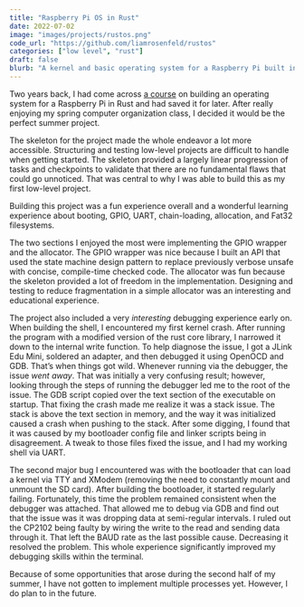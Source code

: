 ```yaml
---
title: "Raspberry Pi OS in Rust"
date: 2022-07-02
image: "images/projects/rustos.png"
code_url: "https://github.com/liamrosenfeld/rustos"
categories: ["low level", "rust"]
draft: false
blurb: "A kernel and basic operating system for a Raspberry Pi built in Rust"
---
```


Two years back, I had come across [a course](https://tc.gts3.org/cs3210/2020/spring/lab.html) on building an operating system for a Raspberry Pi in Rust and had saved it for later. After really enjoying my spring computer organization class, I decided it would be the perfect summer project.

The skeleton for the project made the whole endeavor a lot more accessible. Structuring and testing low-level projects are difficult to handle when getting started. The skeleton provided a largely linear progression of tasks and checkpoints to validate that there are no fundamental flaws that could go unnoticed. That was central to why I was able to build this as my first low-level project.

Building this project was a fun experience overall and a wonderful learning experience about booting, GPIO, UART, chain-loading, allocation, and Fat32 filesystems.

The two sections I enjoyed the most were implementing the GPIO wrapper and the allocator. The GPIO wrapper was nice because I built an API that used the state machine design pattern to replace previously verbose unsafe with concise, compile-time checked code. The allocator was fun because the skeleton provided a lot of freedom in the implementation. Designing and testing to reduce fragmentation in a simple allocator was an interesting and educational experience.

The project also included a very *interesting* debugging experience early on. When building the shell, I encountered my first kernel crash. After running the program with a modified version of the rust core library, I narrowed it down to the internal write function. To help diagnose the issue, I got a JLink Edu Mini, soldered an adapter, and then debugged it using OpenOCD and GDB. That’s when things got wild. Whenever running via the debugger, the issue *went away*. That was initially a very confusing result; however, looking through the steps of running the debugger led me to the root of the issue. The GDB script copied over the text section of the executable on startup. That fixing the crash made me realize it was a stack issue. The stack is above the text section in memory, and the way it was initialized caused a crash when pushing to the stack.  After some digging, I found that it was caused by my bootloader config file and linker scripts being in disagreement. A tweak to those files fixed the issue, and I had my working shell via UART.

The second major bug I encountered was with the bootloader that can load a kernel via TTY and XModem (removing the need to constantly mount and unmount the SD card). After building the bootloader, it started regularly failing. Fortunately, this time  the problem remained consistent when the debugger was attached. That allowed me to debug via GDB and find out that the issue was it was dropping data at semi-regular intervals. I ruled out the CP2102 being faulty by wiring the write to the read and sending data through it. That left the BAUD rate as the last possible cause. Decreasing it resolved the problem. This whole experience significantly improved my debugging skills within the terminal.

Because of some opportunities that arose during the second half of my summer, I have not gotten to implement multiple processes yet. However, I do plan to in the future.
